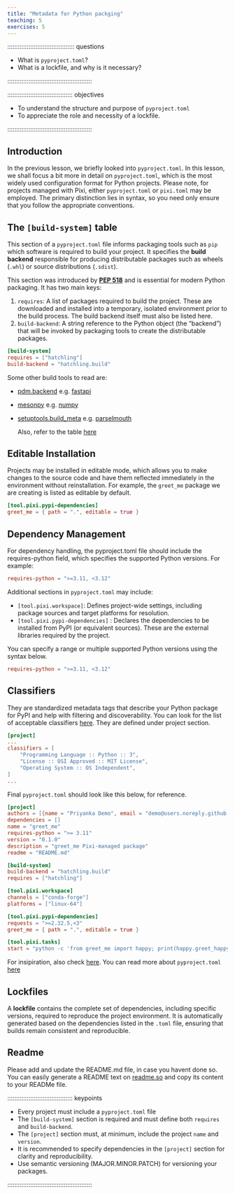 ```yaml
---
title: "Metadata for Python packging"
teaching: 5
exercises: 5
---
```


:::::::::::::::::::::::::::::::::::::: questions

- What is `pyproject.toml`?
- What is a lockfile, and why is it necessary? 

::::::::::::::::::::::::::::::::::::::::::::::::

::::::::::::::::::::::::::::::::::::: objectives

- To understand the structure and purpose of `pyproject.toml`
- To appreciate the role and necessity of a lockfile.

::::::::::::::::::::::::::::::::::::::::::::::::

## Introduction

In the previous lesson, we briefly looked into `pyproject.toml`. In this lesson, we shall focus a bit more in detail on `pyproject.toml`, which is the most widely used configuration format for Python projects.
Please note, for projects managed with Pixi, either `pyproject.toml` or `pixi.toml` may be employed. The primary distinction lies in syntax, so you need only ensure that you follow the appropriate conventions.

## The `[build-system]` table

This section of a `pyproject.toml` file informs packaging tools such as `pip` which software is required to build your project. It specifies the **build backend** responsible for producing distributable packages such as wheels (`.whl`) or source distributions (`.sdist`).

This section was introduced by **[PEP 518](https://peps.python.org/pep-0518/)** and is essential for modern Python packaging.
It has two main keys:

1. `requires`: A list of packages required to build the project. These are downloaded and installed into a temporary, isolated environment prior to the build process. The build backend itself must also be listed here.
2. `build-backend`: A string reference to the Python object (the “backend”) that will be invoked by packaging tools to create the distributable packages.
   
```toml
[build-system]
requires = ["hatchling"] 
build-backend = "hatchling.build"
```
Some other build tools to read are:
 
- [pdm.backend](https://backend.pdm-project.org) e.g. [fastapi](https://github.com/fastapi/fastapi/blob/cd40c5b40ffd8ba0c6a6a6c96bbf34ec1cf9c525/pyproject.toml#L2)
- [mesonpy](https://mesonbuild.com/meson-python/) e.g. [numpy](https://github.com/numpy/numpy/blob/1d053b3482b178ed057474402ae94c80701796e0/pyproject.toml#L2)
- [setuptools.build_meta](https://setuptools.pypa.io/en/latest/build_meta.html) e.g. [parselmouth](https://github.com/prefix-dev/parselmouth/blob/eb3eda68672ba95871719866403318690e1b37be/pyproject.toml#L3)

  Also, refer to the table [here](https://pixi.sh/latest/concepts/conda_pypi/#tool-comparison)

## Editable Installation

Projects may be installed in editable mode, which allows you to make changes to the source code and have them reflected immediately in the environment without reinstallation. For example, the `greet_me` package we are creating is listed as editable by default.
  
```toml
[tool.pixi.pypi-dependencies]
greet_me = { path = ".", editable = true }
```
  
## Dependency Management
  For dependency handling, the pyproject.toml file should include the requires-python field, which specifies the supported Python versions. For example:
```toml
requires-python = ">=3.11, <3.12"
```
Additional sections in `pyproject.toml` may include:

-  `[tool.pixi.workspace]`: Defines project-wide settings, including package sources and target platforms for resolution.  
-  `[tool.pixi.pypi-dependencies]` : Declares the dependencies to be installed from PyPI (or equivalent sources). These are the external libraries required by the project.

You can specify a range or multiple supported Python versions using the syntax below.
```toml
requires-python = ">=3.11, <3.12"
```

## Classifiers
They are standardized metadata tags that describe your Python package for PyPI and help with filtering and discoverability. You can look for the list of acceptable classifiers [here](https://pypi.org/classifiers/).
They are defined under project section.

```toml
[project]
...
classifiers = [
    "Programming Language :: Python :: 3",
    "License :: OSI Approved :: MIT License",
    "Operating System :: OS Independent",
]
...
```

Final `pyproject.toml` should look like this below, for reference.

```toml
[project]
authors = [{name = "Priyanka Demo", email = "demo@users.noreply.github.com"}]
dependencies = []
name = "greet_me"
requires-python = ">= 3.11"
version = "0.1.0"
description = "greet_me Pixi-managed package"
readme = "README.md"

[build-system]
build-backend = "hatchling.build"
requires = ["hatchling"]

[tool.pixi.workspace]
channels = ["conda-forge"]
platforms = ["linux-64"]

[tool.pixi.pypi-dependencies]
requests = ">=2.32.5,<3"
greet_me = { path = ".", editable = true }

[tool.pixi.tasks]
start = "python -c 'from greet_me import happy; print(happy.greet_happy())'"
```

For insipiration, also check [here](https://github.com/prefix-dev/parselmouth/blob/main/pyproject.toml).
You can read more about `pyproject.toml` [here](https://packaging.python.org/en/latest/guides/writing-pyproject-toml/)

## Lockfiles
A **lockfile** contains the complete set of dependencies, including specific versions, required to reproduce the project environment. It is automatically generated based on the dependencies listed in the `.toml` file, ensuring that builds remain consistent and reproducible.

## Readme
Please add and update the README.md file, in case you havent done so. You can easily generate a README text on [readme.so](https://readme.so/) and copy its content to your READMe file.

::::::::::::::::::::::::::::::::::::: keypoints
- Every project must include a `pyproject.toml` file
- The `[build-system]` section is required and must define both `requires` and `build-backend`.
- The `[project]` section must, at minimum, include the project `name` and `version`.
- It is recommended to specify dependencies in the `[project]` section for clarity and reproducibility.
- Use semantic versioning (MAJOR.MINOR.PATCH) for versioning your packages.
  
::::::::::::::::::::::::::::::::::::::::::::::::

